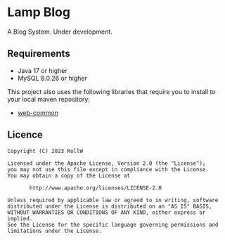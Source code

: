 # Lamp Blog

A Blog System. Under development.

## Requirements

- Java 17 or higher
- MySQL 8.0.26 or higher

This project also uses the following libraries that require you 
to install to your local maven repository:

- [web-common](https://github.com/Roll-W/web-common-starter)

## Licence

```text
Copyright (C) 2023 RollW

Licensed under the Apache License, Version 2.0 (the "License");
you may not use this file except in compliance with the License.
You may obtain a copy of the License at

       http://www.apache.org/licenses/LICENSE-2.0

Unless required by applicable law or agreed to in writing, software
distributed under the License is distributed on an "AS IS" BASIS,
WITHOUT WARRANTIES OR CONDITIONS OF ANY KIND, either express or implied.
See the License for the specific language governing permissions and
limitations under the License.
```
